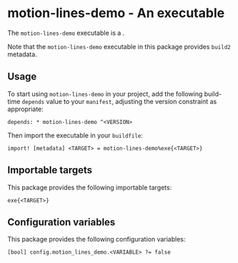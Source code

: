 # motion-lines-demo - An executable

The `motion-lines-demo` executable is a <SUMMARY-OF-FUNCTIONALITY>.

Note that the `motion-lines-demo` executable in this package provides `build2` metadata.


## Usage

To start using `motion-lines-demo` in your project, add the following build-time
`depends` value to your `manifest`, adjusting the version constraint as
appropriate:

```
depends: * motion-lines-demo ^<VERSION>
```

Then import the executable in your `buildfile`:

```
import! [metadata] <TARGET> = motion-lines-demo%exe{<TARGET>}
```


## Importable targets

This package provides the following importable targets:

```
exe{<TARGET>}
```

<DESCRIPTION-OF-IMPORTABLE-TARGETS>


## Configuration variables

This package provides the following configuration variables:

```
[bool] config.motion_lines_demo.<VARIABLE> ?= false
```

<DESCRIPTION-OF-CONFIG-VARIABLES>
